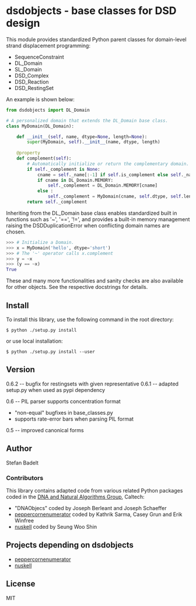 # dsdobjects - base classes for DSD design

This module provides standardized Python parent classes for 
domain-level strand displacement programming:

  - SequenceConstraint
  - DL_Domain
  - SL_Domain
  - DSD_Complex
  - DSD_Reaction
  - DSD_RestingSet

An example is shown below:

```py
from dsdobjects import DL_Domain

# A personalized domain that extends the DL_Domain base class.
class MyDomain(DL_Domain):

    def __init__(self, name, dtype=None, length=None):
        super(MyDomain, self).__init__(name, dtype, length)
 
    @property
    def complement(self):
        # Automatically initialize or return the complementary domain.
        if self._complement is None:
            cname = self._name[:-1] if self.is_complement else self._name + '*'
            if cname in DL_Domain.MEMORY:
                self._complement = DL_Domain.MEMORY[cname]
            else :
                self._complement = MyDomain(cname, self.dtype, self.length)
        return self._complement

```

Inheriting from the DL_Domain base class enables standardized built in
functions such as '~', '==', '!=', and provides a built-in memory management
raising the DSDDuplicationError when conflicting domain names are chosen.


```py
>>> # Initialize a Domain.
>>> x = MyDomain('hello', dtype='short')
>>> # The '~' operator calls x.complement
>>> y = ~x
>>> (y == ~x)
True

```

These and many more functionalities and sanity checks are also available for
other objects. See the respective docstrings for details.  

## Install
To install this library, use the following command in the root directory:
```
$ python ./setup.py install
```
or use local installation:
```
$ python ./setup.py install --user
```

## Version
0.6.2 -- bugfix for restingsets with given representative
0.6.1 -- adapted setup.py when used as pypi dependency

0.6 -- PIL parser supports concentration format
  * "non-equal" bugfixes in base_classes.py
  * supports rate-error bars when parsing PIL format

0.5 -- improved canonical forms

## Author
Stefan Badelt

### Contributors
This library contains adapted code from various related Python packages coded
in the [DNA and Natural Algorithms Group], Caltech:
  * "DNAObjecs" coded by Joseph Berleant and Joseph Schaeffer 
  * [peppercornenumerator] coded by Kathrik Sarma, Casey Grun and Erik Winfree
  * [nuskell] coded by Seung Woo Shin

## Projects depending on dsdobjects
  * [peppercornenumerator]
  * [nuskell]


## License
MIT

[nuskell]: <http://www.github.com/DNA-and-Natural-Algorithms-Group/nuskell>
[peppercornenumerator]: <http://www.github.com/DNA-and-Natural-Algorithms-Group/peppercornenumerator>
[DNA and Natural Algorithms Group]: <http://dna.caltech.edu>
